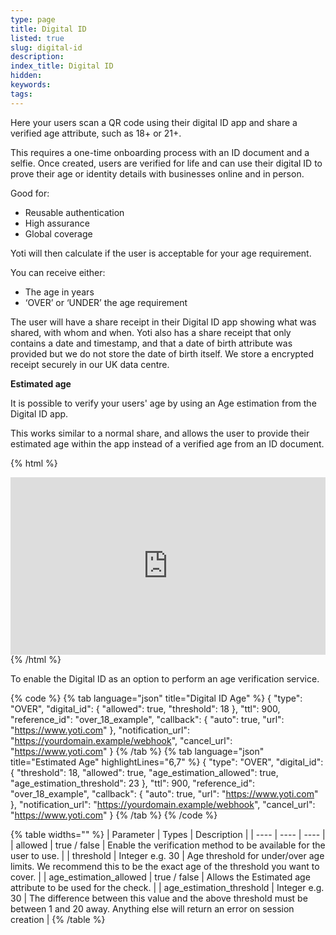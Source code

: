 ```yaml
---
type: page
title: Digital ID
listed: true
slug: digital-id
description: 
index_title: Digital ID
hidden: 
keywords: 
tags: 
---
```


Here your users scan a QR code using their digital ID app and share a verified age attribute, such as 18+ or 21+.

This requires a one-time onboarding process with an ID document and a selfie. Once created, users are verified for life and can use their digital ID to prove their age or identity details with businesses online and in person.

Good for:

- Reusable authentication
- High assurance
- Global coverage

Yoti will then calculate if the user is acceptable for your age requirement.

You can receive either:

- The age in years
- ‘OVER’ or ‘UNDER’ the age requirement

The user will have a share receipt in their Digital ID app showing what was shared, with whom and when. Yoti also has a share receipt that only contains a date and timestamp, and that a date of birth attribute was provided but we do not store the date of birth itself. We store a encrypted receipt securely in our UK data centre.

**Estimated age**

It is possible to verify your users' age by using an Age estimation from the Digital ID app. 

This works similar to a normal share, and allows the user to provide their estimated age within the app instead of a verified age from an ID document.  

{% html %}
<div style="padding:56.25% 0 0 0;position:relative;"><iframe src="https://player.vimeo.com/video/647416655?h=a65d8071f2&amp;badge=0&amp;autopause=0&amp;player_id=0&amp;app_id=58479&dnt=1" frameborder="0" allow="autoplay; fullscreen; picture-in-picture" allowfullscreen style="position:absolute;top:0;left:0;width:100%;height:100%;" title="AVS_YOTI_APP_SHORT.mp4"></iframe></div><script src="https://player.vimeo.com/api/player.js"></script>
{% /html %}

To enable the Digital ID as an option to perform an age verification service.

{% code %}
{% tab language="json" title="Digital ID Age" %}
{
    "type": "OVER",
    "digital_id": {
        "allowed": true,
        "threshold": 18
    },
    "ttl": 900,
    "reference_id": "over_18_example",
    "callback": {
       "auto": true,
       "url": "https://www.yoti.com"
    },
    "notification_url": "https://yourdomain.example/webhook",
    "cancel_url": "https://www.yoti.com"
}
{% /tab %}
{% tab language="json" title="Estimated Age" highlightLines="6,7" %}
{
    "type": "OVER",
		"digital_id": {
     	 "threshold": 18,
     	 "allowed": true,
     	 "age_estimation_allowed": true,
     	 "age_estimation_threshold": 23
		},
    "ttl": 900,
    "reference_id": "over_18_example",
    "callback": {
    	 "auto": true,
       "url": "https://www.yoti.com"
    },
    "notification_url": "https://yourdomain.example/webhook",
    "cancel_url": "https://www.yoti.com"
}
{% /tab %}
{% /code %}

{% table widths="" %}
| Parameter | Types | Description | 
| ---- | ---- | ---- | 
| allowed | true / false | Enable the verification method to be available for the user to use. | 
| threshold | Integer e.g. 30 | Age threshold for under/over age limits. We recommend this to be the exact age of the threshold you want to cover. | 
| age_estimation_allowed | true / false | Allows the Estimated age attribute to be used for the check. | 
| age_estimation_threshold | Integer e.g. 30 | The difference between this value and the above threshold must be between 1 and 20 away. Anything else will return an error on session creation | 
{% /table %}